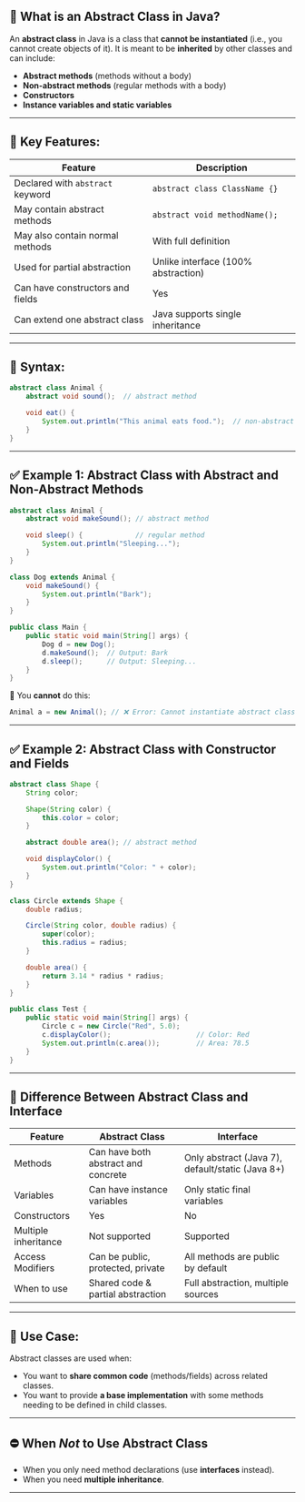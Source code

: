## 🔷 What is an Abstract Class in Java?

An **abstract class** in Java is a class that **cannot be instantiated** (i.e., you cannot create objects of it).
It is meant to be **inherited** by other classes and can include:

* **Abstract methods** (methods without a body)
* **Non-abstract methods** (regular methods with a body)
* **Constructors**
* **Instance variables and static variables**

---

## 🔑 Key Features:

| Feature                          | Description                         |
| -------------------------------- | ----------------------------------- |
| Declared with `abstract` keyword | `abstract class ClassName {}`       |
| May contain abstract methods     | `abstract void methodName();`       |
| May also contain normal methods  | With full definition                |
| Used for partial abstraction     | Unlike interface (100% abstraction) |
| Can have constructors and fields | Yes                                 |
| Can extend one abstract class    | Java supports single inheritance    |

---

## 🔸 Syntax:

```java
abstract class Animal {
    abstract void sound();  // abstract method

    void eat() {
        System.out.println("This animal eats food.");  // non-abstract method
    }
}
```

---

## ✅ Example 1: Abstract Class with Abstract and Non-Abstract Methods

```java
abstract class Animal {
    abstract void makeSound(); // abstract method

    void sleep() {             // regular method
        System.out.println("Sleeping...");
    }
}

class Dog extends Animal {
    void makeSound() {
        System.out.println("Bark");
    }
}

public class Main {
    public static void main(String[] args) {
        Dog d = new Dog();
        d.makeSound();  // Output: Bark
        d.sleep();      // Output: Sleeping...
    }
}
```

🚫 You **cannot** do this:

```java
Animal a = new Animal(); // ❌ Error: Cannot instantiate abstract class
```

---

## ✅ Example 2: Abstract Class with Constructor and Fields

```java
abstract class Shape {
    String color;

    Shape(String color) {
        this.color = color;
    }

    abstract double area(); // abstract method

    void displayColor() {
        System.out.println("Color: " + color);
    }
}

class Circle extends Shape {
    double radius;

    Circle(String color, double radius) {
        super(color);
        this.radius = radius;
    }

    double area() {
        return 3.14 * radius * radius;
    }
}

public class Test {
    public static void main(String[] args) {
        Circle c = new Circle("Red", 5.0);
        c.displayColor();                     // Color: Red
        System.out.println(c.area());         // Area: 78.5
    }
}
```

---

## 🔄 Difference Between Abstract Class and Interface

| Feature              | Abstract Class                      | Interface                                        |
| -------------------- | ----------------------------------- | ------------------------------------------------ |
| Methods              | Can have both abstract and concrete | Only abstract (Java 7), default/static (Java 8+) |
| Variables            | Can have instance variables         | Only static final variables                      |
| Constructors         | Yes                                 | No                                               |
| Multiple inheritance | Not supported                       | Supported                                        |
| Access Modifiers     | Can be public, protected, private   | All methods are public by default                |
| When to use          | Shared code & partial abstraction   | Full abstraction, multiple sources               |

---

## 🧠 Use Case:

Abstract classes are used when:

* You want to **share common code** (methods/fields) across related classes.
* You want to provide **a base implementation** with some methods needing to be defined in child classes.

---

## ⛔ When *Not* to Use Abstract Class

* When you only need method declarations (use **interfaces** instead).
* When you need **multiple inheritance**.

---
 
